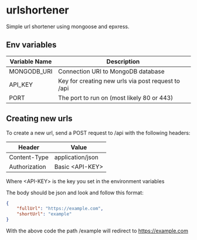 # urlshortener

Simple url shortener using mongoose and epxress.

## Env variables

| Variable Name | Description |
| --- | --- |
| MONGODB_URI | Connection URI to MongoDB database |
| API_KEY | Key for creating new urls via post request to /api |
| PORT | The port to run on (most likely 80 or 443)

## Creating new urls

To create a new url, send a POST request to /api with the following headers:

| Header | Value |
| --- | --- |
| Content-Type | application/json |
| Authorization | Basic \<API-KEY> |

Where \<API-KEY> is the key you set in the environment variables

The body should be json and look and follow this format:

```json
{
    "fullUrl": "https://example.com",
    "shortUrl": "example"
}
```

With the above code the path /example will redirect to https://example.com
